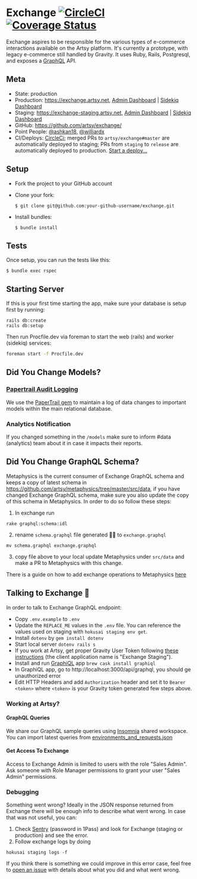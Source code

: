 # Exchange [![CircleCI](https://circleci.com/gh/artsy/exchange.svg?style=svg)](https://circleci.com/gh/artsy/exchange)  [![Coverage Status](https://coveralls.io/repos/github/artsy/exchange/badge.svg)](https://coveralls.io/github/artsy/exchange)
Exchange aspires to be responsible for the various types of e-commerce interactions available on the Artsy platform. It's currently a prototype, with legacy e-commerce still handled by Gravity. It uses Ruby, Rails, Postgresql, and exposes a [GraphQL](http://graphql-ruby.org/) API.

## Meta

* State: production
* Production: https://exchange.artsy.net, [Admin Dashboard](https://exchange.artsy.net/admin) | [Sidekiq Dashboard](https://exchange.artsy.net/admin/sidekiq)
* Staging: https://exchange-staging.artsy.net, [Admin Dashboard](https://exchange-staging.artsy.net/admin) | [Sidekiq Dashboard](https://exchange-staging.artsy.net/admin/sidekiq)
* GitHub: https://github.com/artsy/exchange/
* Point People: [@ashkan18][ashkan18], [@williardx][williardx]
* CI/Deploys: [CircleCi](https://circleci.com/gh/artsy/exchange); merged PRs to `artsy/exchange#master` are automatically deployed to staging; PRs from `staging` to `release` are automatically deployed to production. [Start a deploy...](https://github.com/artsy/exchange/compare/release...staging?expand=1)

## Setup

* Fork the project to your GitHub account

* Clone your fork:
  ```
  $ git clone git@github.com:your-github-username/exchange.git
  ```

* Install bundles:
  ```
  $ bundle install
  ```

## Tests

Once setup, you can run the tests like this:

```
$ bundle exec rspec
```

## Starting Server
If this is your first time starting the app, make sure your database is setup first by running:
```shell
rails db:create
rails db:setup
```

Then run Procfile.dev via foreman to start the web (rails) and worker (sidekiq)
services:

```bash
foreman start -f Procfile.dev
```

## Did You Change Models?

### [Papertrail Audit Logging](./docs/papertrail_audit_logging.md)

We use the [PaperTrail gem](https://github.com/paper-trail-gem/paper_trail) to maintain a log of data changes to important models within the main relational database.

### Analytics Notification
If you changed something in the `/models` make sure to inform #data (analytics) team about it in case it impacts their reports.



## Did You Change GraphQL Schema?
Metaphysics is the current consumer of Exchange GraphQL schema and keeps a copy of latest schema in https://github.com/artsy/metaphysics/tree/master/src/data, if you have changed Exchange GraphQL schema, make sure you also update the copy of this schema in Metaphysics. In order to do so follow these steps:
1) In exchange run
```shell
rake graphql:schema:idl
```
2) rename `schema.graphql` file generated ☝🏼 to `exchange.graphql`
```shell
mv schema.graphql exchange.graphql
```
3) copy file above to your local update Metaphysics under `src/data` and make a PR to Metaphysics with this change. 

There is a guide on how to add exchange operations to Metaphysics [here](https://github.com/artsy/metaphysics/blob/master/docs/create_exchange_operations.md)


## Talking to Exchange 🤑
In order to talk to Exchange GraphQL endpoint:
- Copy `.env.example` to `.env`
- Update the `REPLACE_ME` values in the `.env` file. You can reference the values used on staging with `hokusai staging env get`.
- Install `dotenv` by `gem install dotenv`
- Start local server `dotenv rails s`
- If you work at Artsy, get proper Gravity User Token following [these instructions](https://github.com/artsy/gravity/blob/master/doc/ApiAuthentication.md#fetching-a-user-jwt-for-the-target-service) (the client application name is "Exchange Staging").
- Install and run [GraphiQL](https://github.com/skevy/graphiql-app) app `brew cask install graphiql`
- In GraphiQL app, go to http://localhost:3000/api/graphql, you should ge unauthorized error
- Edit HTTP Headers and add `Authorization` header and set it to `Bearer <token>` where `<token>` is your Gravity token generated few steps above.

### Working at Artsy?

#### GraphQL Queries
We share our GraphQL sample queries using [Insomnia](https://insomnia.rest/) shared workspace. You can import latest queries from [environments_and_requests.json](https://github.com/artsy/potential/tree/master/insomnia)

#### Get Access To Exchange
Access to Exchange Admin is limited to users with the role "Sales Admin". Ask someone with Role Manager permissions to grant your user "Sales Admin" permissions.

### Debugging
Something went wrong? Ideally in the JSON response returned from Exchange there will be enough info to describe what went wrong. In case that was not useful, you can:

1) Check [Sentry](https://sentry.io) (password in 1Pass) and look for Exchange (staging or production) and see the error.
2) Follow exchange logs by doing
```shell
hokusai staging logs -f
```

If you think there is something we could improve in this error case, feel free to [open an issue](https://github.com/artsy/exchange/issues/new) with details about what you did and what went wrong.


[ashkan18]: https://github.com/ashkan18
[williardx]: https://github.com/williardx

